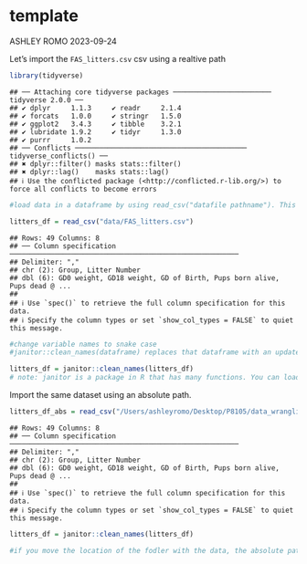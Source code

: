 template
================
ASHLEY ROMO
2023-09-24

Let’s import the `FAS_litters.csv` csv using a realtive path

``` r
library(tidyverse) 
```

    ## ── Attaching core tidyverse packages ──────────────────────── tidyverse 2.0.0 ──
    ## ✔ dplyr     1.1.3     ✔ readr     2.1.4
    ## ✔ forcats   1.0.0     ✔ stringr   1.5.0
    ## ✔ ggplot2   3.4.3     ✔ tibble    3.2.1
    ## ✔ lubridate 1.9.2     ✔ tidyr     1.3.0
    ## ✔ purrr     1.0.2     
    ## ── Conflicts ────────────────────────────────────────── tidyverse_conflicts() ──
    ## ✖ dplyr::filter() masks stats::filter()
    ## ✖ dplyr::lag()    masks stats::lag()
    ## ℹ Use the conflicted package (<http://conflicted.r-lib.org/>) to force all conflicts to become errors

``` r
#load data in a dataframe by using read_csv("datafile pathname"). This requires tidyverse to be loaded first.The pathname is within the project you are under. 

litters_df = read_csv("data/FAS_litters.csv") 
```

    ## Rows: 49 Columns: 8
    ## ── Column specification ────────────────────────────────────────────────────────
    ## Delimiter: ","
    ## chr (2): Group, Litter Number
    ## dbl (6): GD0 weight, GD18 weight, GD of Birth, Pups born alive, Pups dead @ ...
    ## 
    ## ℹ Use `spec()` to retrieve the full column specification for this data.
    ## ℹ Specify the column types or set `show_col_types = FALSE` to quiet this message.

``` r
#change variable names to snake case 
#janitor::clean_names(dataframe) replaces that dataframe with an updated version with snake case variable names (upper case converted to lowercase, spaces converted to underscores, special characters get removed). The code janitor::clean_names(dataframe) says inside the janitor package, use the functon clean_names. 

litters_df = janitor::clean_names(litters_df) 
# note: janitor is a package in R that has many functions. You can load the entire package like you did with tideverse. It would look like this: library(janitor). 
```

Import the same dataset using an absolute path.

``` r
litters_df_abs = read_csv("/Users/ashleyromo/Desktop/P8105/data_wrangling_i/data/FAS_litters.csv") 
```

    ## Rows: 49 Columns: 8
    ## ── Column specification ────────────────────────────────────────────────────────
    ## Delimiter: ","
    ## chr (2): Group, Litter Number
    ## dbl (6): GD0 weight, GD18 weight, GD of Birth, Pups born alive, Pups dead @ ...
    ## 
    ## ℹ Use `spec()` to retrieve the full column specification for this data.
    ## ℹ Specify the column types or set `show_col_types = FALSE` to quiet this message.

``` r
litters_df = janitor::clean_names(litters_df) 

#if you move the location of the fodler with the data, the absolute path no longer works, which why it is always better to use relative paths.
```
